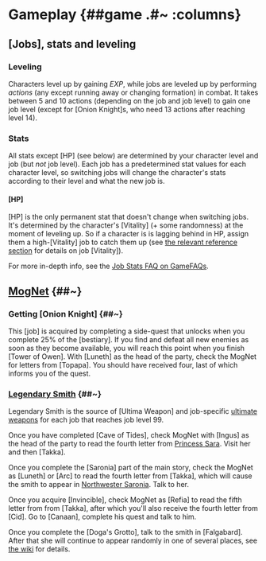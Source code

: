 # Gameplay {##game .#~ :columns}

## [Jobs], stats and leveling

### Leveling
Characters level up by gaining *EXP*, while jobs are leveled up by performing *actions* (any except running away or changing formation) in combat. It takes between 5 and 10 actions (depending on the job and job level) to gain one job level (except for [Onion Knight]s, who need 13 actions after reaching level 14).

### Stats
All stats except [HP] (see below) are determined by your character level and job (but *not* job level). Each job has a predetermined stat values for each character level, so switching jobs will change the character's stats according to their level and what the new job is.

#### [HP]
[HP] is the only permanent stat that doesn't change when switching jobs. It's determined by the character's [Vitality] (+ some randomness) at the moment of leveling up. So if a character is is lagging behind in HP, assign them a high-[Vitality] job to catch them up (see [the relevant reference section](job_vitality) for details on job [Vitality]).

For more in-depth info, see the [Job Stats FAQ on GameFAQs](https://gamefaqs.gamespot.com/ds/924897-final-fantasy-iii/faqs/46045).



## [MogNet](@Mognet) {##~}

### Getting [Onion Knight] {##~}

This [job] is acquired by completing a side-quest that unlocks when you complete 25% of the [bestiary]. If you find and defeat all new enemies as soon as they become available, you will reach this point when you finish [Tower of Owen]. With [Luneth] as the head of the party, check the MogNet for letters from [Topapa]. You should have received four, last of which informs you of the quest.

### [Legendary Smith](@~) {##~}

Legendary Smith is the source of [Ultima Weapon] and job-specific [ultimate weapons](Ultimate_weapon_(term)#Final_Fantasy_III) for each job that reaches job level 99.

Once you have completed [Cave of Tides], check MogNet with [Ingus] as the head of the party to read the fourth letter from [Princess Sara](Sara_Altney). Visit her and then [Takka].

Once you complete the [Saronia] part of the main story, check the MogNet as [Luneth] or [Arc] to read the fourth letter from [Takka], which will cause the smith to appear in [Northwester Saronia](Northwest). Talk to her.

Once you acquire [Invincible], check MogNet as [Refia] to read the fifth letter from from [Takka], after which you'll also receive the fourth letter from [Cid]. Go to [Canaan], complete his quest and talk to him.

Once you complete the [Doga's Grotto], talk to the smith in [Falgabard]. After that she will continue to appear randomly in one of several places, see [the wiki](Legendary_Smith#The_smith.27s_locations) for details.